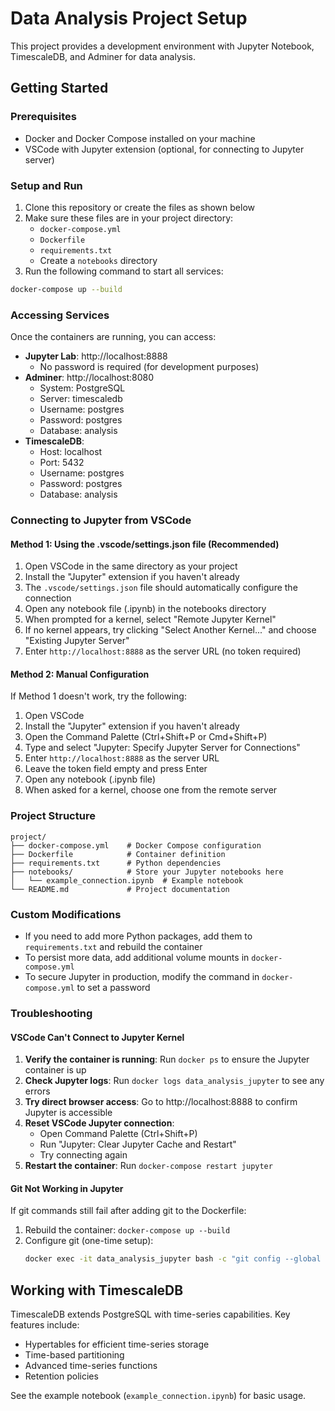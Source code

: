 # Data Analysis Project Setup

This project provides a development environment with Jupyter Notebook, TimescaleDB, and Adminer for data analysis.

## Getting Started

### Prerequisites

- Docker and Docker Compose installed on your machine
- VSCode with Jupyter extension (optional, for connecting to Jupyter server)

### Setup and Run

1. Clone this repository or create the files as shown below
2. Make sure these files are in your project directory:
   - `docker-compose.yml`
   - `Dockerfile`
   - `requirements.txt`
   - Create a `notebooks` directory
3. Run the following command to start all services:

```bash
docker-compose up --build
```

### Accessing Services

Once the containers are running, you can access:

- **Jupyter Lab**: http://localhost:8888
  - No password is required (for development purposes)
- **Adminer**: http://localhost:8080
  - System: PostgreSQL
  - Server: timescaledb
  - Username: postgres
  - Password: postgres
  - Database: analysis
- **TimescaleDB**: 
  - Host: localhost
  - Port: 5432
  - Username: postgres
  - Password: postgres
  - Database: analysis

### Connecting to Jupyter from VSCode

#### Method 1: Using the .vscode/settings.json file (Recommended)

1. Open VSCode in the same directory as your project 
2. Install the "Jupyter" extension if you haven't already
3. The `.vscode/settings.json` file should automatically configure the connection
4. Open any notebook file (.ipynb) in the notebooks directory
5. When prompted for a kernel, select "Remote Jupyter Kernel"
6. If no kernel appears, try clicking "Select Another Kernel..." and choose "Existing Jupyter Server"
7. Enter `http://localhost:8888` as the server URL (no token required)

#### Method 2: Manual Configuration

If Method 1 doesn't work, try the following:

1. Open VSCode
2. Install the "Jupyter" extension if you haven't already
3. Open the Command Palette (Ctrl+Shift+P or Cmd+Shift+P)
4. Type and select "Jupyter: Specify Jupyter Server for Connections"
5. Enter `http://localhost:8888` as the server URL
6. Leave the token field empty and press Enter
7. Open any notebook (.ipynb file)
8. When asked for a kernel, choose one from the remote server

### Project Structure

```
project/
├── docker-compose.yml    # Docker Compose configuration
├── Dockerfile            # Container definition
├── requirements.txt      # Python dependencies
├── notebooks/            # Store your Jupyter notebooks here
│   └── example_connection.ipynb  # Example notebook
└── README.md             # Project documentation
```

### Custom Modifications

- If you need to add more Python packages, add them to `requirements.txt` and rebuild the container
- To persist more data, add additional volume mounts in `docker-compose.yml`
- To secure Jupyter in production, modify the command in `docker-compose.yml` to set a password

### Troubleshooting

#### VSCode Can't Connect to Jupyter Kernel

1. **Verify the container is running**: Run `docker ps` to ensure the Jupyter container is up
2. **Check Jupyter logs**: Run `docker logs data_analysis_jupyter` to see any errors
3. **Try direct browser access**: Go to http://localhost:8888 to confirm Jupyter is accessible
4. **Reset VSCode Jupyter connection**:
   - Open Command Palette (Ctrl+Shift+P)
   - Run "Jupyter: Clear Jupyter Cache and Restart"
   - Try connecting again
5. **Restart the container**: Run `docker-compose restart jupyter`

#### Git Not Working in Jupyter

If git commands still fail after adding git to the Dockerfile:
1. Rebuild the container: `docker-compose up --build`
2. Configure git (one-time setup):
   ```bash
   docker exec -it data_analysis_jupyter bash -c "git config --global user.email 'you@example.com' && git config --global user.name 'Your Name'"
   ```

## Working with TimescaleDB

TimescaleDB extends PostgreSQL with time-series capabilities. Key features include:

- Hypertables for efficient time-series storage
- Time-based partitioning
- Advanced time-series functions
- Retention policies

See the example notebook (`example_connection.ipynb`) for basic usage.
